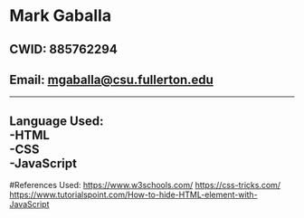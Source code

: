 # Mark Gaballa
## CWID: 885762294
## Email: mgaballa@csu.fullerton.edu
--------------------------------------------
Language Used:<br />
-HTML<br />
-CSS<br />
-JavaScript
--------------------------------------------
#References Used:
https://www.w3schools.com/ 
https://css-tricks.com/ 
https://www.tutorialspoint.com/How-to-hide-HTML-element-with-JavaScript 